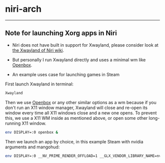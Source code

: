 # niri-arch
---
## Note for launching Xorg apps in Niri

- Niri does not have built in support for Xwayland, please consider look at [the Xwayland of Niri wiki](https://github.com/YaLTeR/niri/wiki/Xwayland).

- But personally I run Xwayland directly and uses a minimal wm like [Openbox](https://openbox.org/).

- An example uses case for launching games in Steam

First launch Xwayland in terminal:

```bash
Xwayland
```

Then we use [Openbox](https://openbox.org/) or any other similar options as a wm because if you don't run an X11 window manager, Xwayland will close and re-open its window every time all X11 windows close and a new one opens. To prevent this, we use a X11 WM inside as mentioned above, or open some other long-running X11 window.

```bash
env DISPLAY=:0 openbox &
```

Then we launch an app by choice, in this example Steam with nvidia arguments and mangohud:

```bash
env DISPLAY=:0 __NV_PRIME_RENDER_OFFLOAD=1 __GLX_VENDOR_LIBRARY_NAME=nvidia mangohud steam
```
